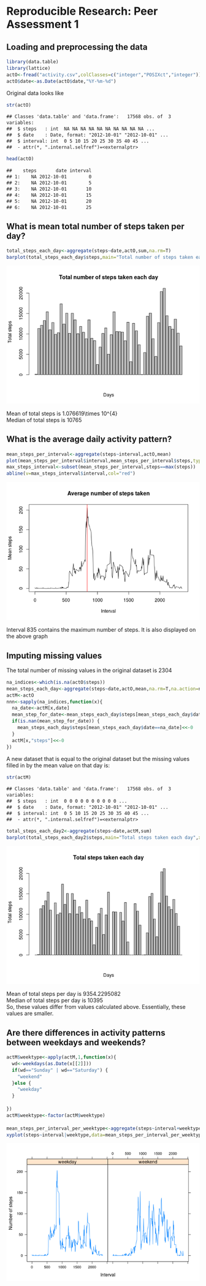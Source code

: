 # Reproducible Research: Peer Assessment 1


## Loading and preprocessing the data


```r
library(data.table)
library(lattice)
actO<-fread("activity.csv",colClasses=c("integer","POSIXct","integer"))
actO$date<-as.Date(actO$date,"%Y-%m-%d")
```
Original data looks like  


```r
str(actO)
```

```
## Classes 'data.table' and 'data.frame':	17568 obs. of  3 variables:
##  $ steps   : int  NA NA NA NA NA NA NA NA NA NA ...
##  $ date    : Date, format: "2012-10-01" "2012-10-01" ...
##  $ interval: int  0 5 10 15 20 25 30 35 40 45 ...
##  - attr(*, ".internal.selfref")=<externalptr>
```

```r
head(actO)
```

```
##    steps       date interval
## 1:    NA 2012-10-01        0
## 2:    NA 2012-10-01        5
## 3:    NA 2012-10-01       10
## 4:    NA 2012-10-01       15
## 5:    NA 2012-10-01       20
## 6:    NA 2012-10-01       25
```

## What is mean total number of steps taken per day?

```r
total_steps_each_day<-aggregate(steps~date,actO,sum,na.rm=T)
barplot(total_steps_each_day$steps,main="Total number of steps taken each day",xlab="Days",ylab="Total steps")
```

![](./PA1_template_files/figure-html/unnamed-chunk-3-1.png) 

Mean of total steps is 1.076619\times 10^{4}  
Median of total steps is 10765


## What is the average daily activity pattern?


```r
mean_steps_per_interval<-aggregate(steps~interval,actO,mean)
plot(mean_steps_per_interval$interval,mean_steps_per_interval$steps,type="l",main="Average number of steps taken",xlab="Interval",ylab="Mean steps")
max_steps_interval<-subset(mean_steps_per_interval,steps==max(steps))
abline(v=max_steps_interval$interval,col="red")
```

![](./PA1_template_files/figure-html/unnamed-chunk-4-1.png) 

Interval 835 contains the maximum number of steps. It is also displayed on the above graph


## Imputing missing values

The total number of missing values in the original dataset is 2304


```r
na_indices<-which(is.na(actO$steps))
mean_steps_each_day<-aggregate(steps~date,actO,mean,na.rm=T,na.action=na.pass)
actM<-actO
nnn<-sapply(na_indices,function(x){
  na_date<-actM[x,date]
  mean_step_for_date<-mean_steps_each_day$steps[mean_steps_each_day$date==na_date]
  if(is.nan(mean_step_for_date)) {
    mean_steps_each_day$steps[mean_steps_each_day$date==na_date]<<-0
  }
  actM[x,"steps"]<<-0
})
```

A new dataset that is equal to the original dataset but the missing values filled in by the mean value on that day is:  


```r
str(actM)
```

```
## Classes 'data.table' and 'data.frame':	17568 obs. of  3 variables:
##  $ steps   : int  0 0 0 0 0 0 0 0 0 0 ...
##  $ date    : Date, format: "2012-10-01" "2012-10-01" ...
##  $ interval: int  0 5 10 15 20 25 30 35 40 45 ...
##  - attr(*, ".internal.selfref")=<externalptr>
```

```r
total_steps_each_day2<-aggregate(steps~date,actM,sum)
barplot(total_steps_each_day2$steps,main="Total steps taken each day",xlab="Days",ylab="Total steps")
```

![](./PA1_template_files/figure-html/unnamed-chunk-7-1.png) 

Mean of total steps per day is 9354.2295082  
Median of total steps per day is 10395    
So, these values differ from values calculated above. Essentially, these values are smaller.  


## Are there differences in activity patterns between weekdays and weekends?


```r
actM$weektype<-apply(actM,1,function(x){
  wd<-weekdays(as.Date(x[[2]]))
  if(wd=="Sunday" | wd=="Saturday") {
    "weekend"
  }else {
    "weekday"
  }
  
})
actM$weektype<-factor(actM$weektype)

mean_steps_per_interval_per_weektype<-aggregate(steps~interval+weektype,actM,mean)
xyplot(steps~interval|weektype,data=mean_steps_per_interval_per_weektype,type="l",ylab="Number of steps",xlab="Interval")
```

![](./PA1_template_files/figure-html/unnamed-chunk-8-1.png) 
